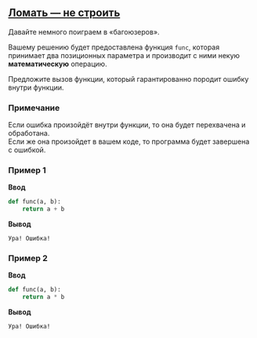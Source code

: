 ## [Ломать — не строить](../../../solutions/5.3/53_b.py)

Давайте немного поиграем в «багоюзеров».

Вашему решению будет предоставлена функция `func`, которая принимает два позиционных параметра и производит с ними некую __математическую__ операцию.

Предложите вызов функции, который гарантированно породит ошибку внутри функции.

### Примечание

Если ошибка произойдёт внутри функции, то она будет перехвачена и обработана.\
Если же она произойдет в вашем коде, то программа будет завершена с ошибкой.

### Пример 1

__Ввод__
```python
def func(a, b):
    return a + b
```

__Вывод__
```plaintext
Ура! Ошибка!
```

### Пример 2

__Ввод__
```python
def func(a, b):
    return a * b
```

__Вывод__
```plaintext
Ура! Ошибка!
```